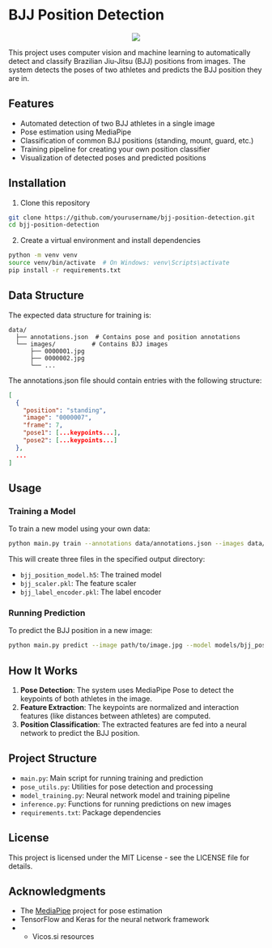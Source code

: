 # BJJ Position Detection


<p align="center">
  <img src="images/9nta28.gif" />
</p>

This project uses computer vision and machine learning to automatically detect and classify Brazilian Jiu-Jitsu (BJJ) positions from images. The system detects the poses of two athletes and predicts the BJJ position they are in.

## Features

- Automated detection of two BJJ athletes in a single image
- Pose estimation using MediaPipe
- Classification of common BJJ positions (standing, mount, guard, etc.)
- Training pipeline for creating your own position classifier
- Visualization of detected poses and predicted positions

## Installation

1. Clone this repository
```bash
git clone https://github.com/yourusername/bjj-position-detection.git
cd bjj-position-detection
```

2. Create a virtual environment and install dependencies
```bash
python -m venv venv
source venv/bin/activate  # On Windows: venv\Scripts\activate
pip install -r requirements.txt
```

## Data Structure

The expected data structure for training is:
```
data/
  ├── annotations.json  # Contains pose and position annotations
  └── images/          # Contains BJJ images
      ├── 0000001.jpg
      ├── 0000002.jpg
      └── ...
```

The annotations.json file should contain entries with the following structure:
```json
[
  {
    "position": "standing",
    "image": "0000007",
    "frame": 7,
    "pose1": [...keypoints...],
    "pose2": [...keypoints...]
  },
  ...
]
```

## Usage

### Training a Model

To train a new model using your own data:

```bash
python main.py train --annotations data/annotations.json --images data/images/ --output models/
```

This will create three files in the specified output directory:
- `bjj_position_model.h5`: The trained model
- `bjj_scaler.pkl`: The feature scaler
- `bjj_label_encoder.pkl`: The label encoder

### Running Prediction

To predict the BJJ position in a new image:

```bash
python main.py predict --image path/to/image.jpg --model models/bjj_position_model.h5 --scaler models/bjj_scaler.pkl --encoder models/bjj_label_encoder.pkl
```

## How It Works

1. **Pose Detection**: The system uses MediaPipe Pose to detect the keypoints of both athletes in the image.
2. **Feature Extraction**: The keypoints are normalized and interaction features (like distances between athletes) are computed.
3. **Position Classification**: The extracted features are fed into a neural network to predict the BJJ position.

## Project Structure

- `main.py`: Main script for running training and prediction
- `pose_utils.py`: Utilities for pose detection and processing
- `model_training.py`: Neural network model and training pipeline
- `inference.py`: Functions for running predictions on new images
- `requirements.txt`: Package dependencies

## License

This project is licensed under the MIT License - see the LICENSE file for details.

## Acknowledgments

- The [MediaPipe](https://github.com/google/mediapipe) project for pose estimation
- TensorFlow and Keras for the neural network framework
- - Vicos.si resources
